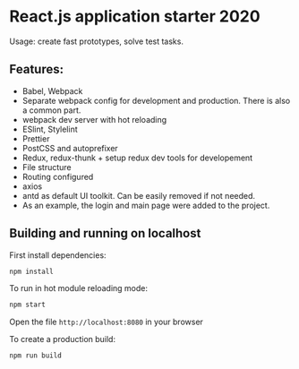 # React.js application starter 2020

Usage: create fast prototypes, solve test tasks.

## Features:
* Babel, Webpack
* Separate webpack config for development and production. There is also a common part.
* webpack dev server with hot reloading
* ESlint, Stylelint
* Prettier
* PostCSS and autoprefixer
* Redux, redux-thunk + setup redux dev tools for developement
* File structure
* Routing configured
* axios
* antd as default UI toolkit. Can be easily removed if not needed.
* As an example, the login and main page were added to the project.

## Building and running on localhost

First install dependencies:

```sh
npm install
```

To run in hot module reloading mode:

```sh
npm start
```

Open the file `http://localhost:8080` in your browser


To create a production build:

```sh
npm run build
```
